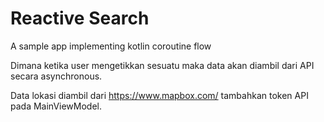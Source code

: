 # Reactive Search
A sample app implementing kotlin coroutine flow

Dimana ketika user mengetikkan sesuatu maka data akan diambil dari API secara asynchronous.

Data lokasi diambil dari https://www.mapbox.com/
tambahkan token API pada MainViewModel.
